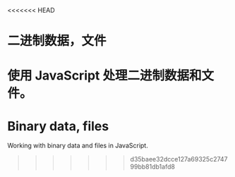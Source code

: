 <<<<<<< HEAD
# 二进制数据，文件

使用 JavaScript 处理二进制数据和文件。
=======
# Binary data, files

Working with binary data and files in JavaScript.
>>>>>>> d35baee32dcce127a69325c274799bb81db1afd8
